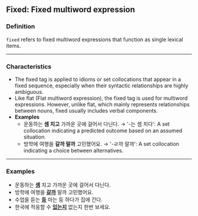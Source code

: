 ## Fixed: Fixed multiword expression

### Definition
`fixed` refers to fixed multiword expressions that function as single lexical items.

---

### Characteristics
- The fixed tag is applied to idioms or set collocations that appear in a fixed sequence, especially when their syntactic relationships are highly ambiguous.
- Like flat (Flat multiword expression), the fixed tag is used for multiword expressions. However, unlike flat, which mainly represents relationships between nouns, fixed usually includes verbal components.
- **Examples**
    - 운동하는 **셈 치고** 가까운 곳에 걸어서 다닌다. → '-는 셈 치다': A set collocation indicating a predicted outcome based on an assumed situation.
    - 방학에 여행을 **갈까 말까** 고민했어요. → '-ㄹ까 말까': A set collocation indicating a choice between alternatives.

---

### Examples
- 운동하는 <ins>**셈**</ins> 치고 가까운 곳에 걸어서 다닌다.
- 방학에 여행을 <ins>**갈까**</ins> 말까 고민했어요.
- 수업을 듣는 <ins>**둥**</ins> 마는 둥 하다가 집에 간다.
- 한국에 적응할 수 <ins>**있는지**</ins> 없는지 한번 보세요.